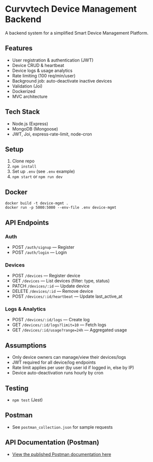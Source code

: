 # Curvvtech Device Management Backend

A backend system for a simplified Smart Device Management Platform.

## Features
- User registration & authentication (JWT)
- Device CRUD & heartbeat
- Device logs & usage analytics
- Rate limiting (100 req/min/user)
- Background job: auto-deactivate inactive devices
- Validation (Joi)
- Dockerized
- MVC architecture

## Tech Stack
- Node.js (Express)
- MongoDB (Mongoose)
- JWT, Joi, express-rate-limit, node-cron

## Setup
1. Clone repo
2. `npm install`
3. Set up `.env` (see `.env` example)
4. `npm start` or `npm run dev`

## Docker
```
docker build -t device-mgmt .
docker run -p 5000:5000 --env-file .env device-mgmt
```

## API Endpoints
### Auth
- POST `/auth/signup` — Register
- POST `/auth/login` — Login

### Devices
- POST `/devices` — Register device
- GET `/devices` — List devices (filter: type, status)
- PATCH `/devices/:id` — Update device
- DELETE `/devices/:id` — Remove device
- POST `/devices/:id/heartbeat` — Update last_active_at

### Logs & Analytics
- POST `/devices/:id/logs` — Create log
- GET `/devices/:id/logs?limit=10` — Fetch logs
- GET `/devices/:id/usage?range=24h` — Aggregated usage

## Assumptions
- Only device owners can manage/view their devices/logs
- JWT required for all device/log endpoints
- Rate limit applies per user (by user id if logged in, else by IP)
- Device auto-deactivation runs hourly by cron

## Testing
- `npm test` (Jest)

## Postman
- See `postman_collection.json` for sample requests

## API Documentation (Postman)
- [View the published Postman documentation here](https://documenter.getpostman.com/view/42468215/2sB3BHmoma)
